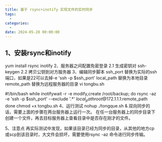 ```yaml
---
title: 基于 rsync+inotify 实现文件的实时同步
tags:
  - 
categories:
  - 
date: 2024-05-28 00:00:00
---
```


> 

<!-- more -->

## 1、安装rsync和inotify
yum install rsync inotify
2、服务器之间配置免密登录
2.1 生成密钥对
ssh-keygen
2.2 拷贝公钥到对方服务器
3、编辑同步脚本
ssh_port 替换为实际的ssh端口，如果是22可以去掉-e 'ssh -p $ssh_port'
local_path 替换为本地目录
remote_path 替换为远程服务器的目录
vi tongbu.sh

#!/bin/bash
while inotifywait -r -e modify,create /root/backup; do
  rsync -az -e 'ssh -p $ssh_port' --exclude '.*' $local_path root@172.1.1.1:$remote_path
done
chmod +x tongbu.sh
4、运行测试
nohup ./tongque.sh &
双向同步的话，需要上面的步骤在两台服务器上运行一次。 在任一台服务器上的同步目录下创建一个文件，再去目标服务器上查看目录中是否存在刚才的文件。

5、注意点
再实际测试中发现，如果该目录已经为同步的目录，从其他的地方cp或scp到该目录时，大文件会损坏，需要使用rsync -az 命令进行同步传输。